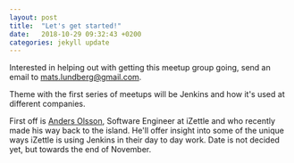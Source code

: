 ```yaml
---
layout: post
title:  "Let's get started!"
date:   2018-10-29 09:32:43 +0200
categories: jekyll update
---
```


Interested in helping out with getting this meetup group going, send an email to [mats.lundberg@gmail.com](mailto:mats.lundberg@gmail.com).

Theme with the first series of meetups will be Jenkins and how it's used at different companies. 

First off is [Anders Olsson](https://www.linkedin.com/in/anderskolsson/), Software Engineer at iZettle and who recently made his way back to the island. He'll offer insight into some of the unique ways iZettle is using Jenkins in their day to day work. Date is not decided yet, but towards the end of November.
